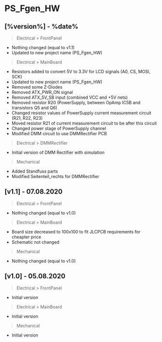 # PS_Fgen_HW

## [%version%] - %date%

> Electrical > FrontPanel
- Nothing changed (equal to v1.1)
- Updated to new project name (PS_Fgen_HW)

> Electrical > MainBoard
- Resistors added to convert 5V to 3.3V for LCD signals (A0, CS, MOSI, SCK)
- Updated to new project name (PS_Fgen_HW)
- Removed some Z-Diodes
- Removed ATX_PWR_ON signal
- Removed ATX_5V_SB input (combined VCC and +5V nets)
- Removed resistor R20 (PowerSupply, between OpAmp IC5B and transistors Q5 and Q6)
- Changed resistor values of PowerSupply current measurement circuit (R21, R22, R23)
- Moved resistor R21 of current measurement circuit to be after this circuit
- Changed power stage of PowerSupply channel
- Modified DMM circuit to use DMMRectifier PCB

> Electrical > DMMRectifier
- Initial version of DMM Rectifier with simulation

> Mechanical
- Added Standfuss parts
- Modified Seitenteil_rechts for DMMRectifier

## [v1.1] - 07.08.2020
> Electrical > FrontPanel
- Nothing changed (equal to v1.0)

> Electrical > MainBoard
- Board size decreased to 100x100 to fit JLCPCB requirements for cheapter price
- Schematic not changed

> Mechanical
- Nothing changed (equal to v1.0)

## [v1.0] - 05.08.2020
> Electrical > FrontPanel
- Initial version

> Electrical > MainBoard
- Initial version

> Mechanical
- Initial version